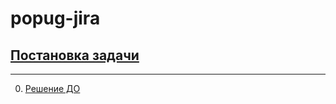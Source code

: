 # popug-jira

## [Постановка задачи](https://lms.tough-dev.school/materials/33cbbaacdee545f89cfe4204af973bd9/)

---

0. [Решение ДО](<./assets/Awesome%20Task%20Exchange%20System%20(aTES)%20v1.jpg>)
